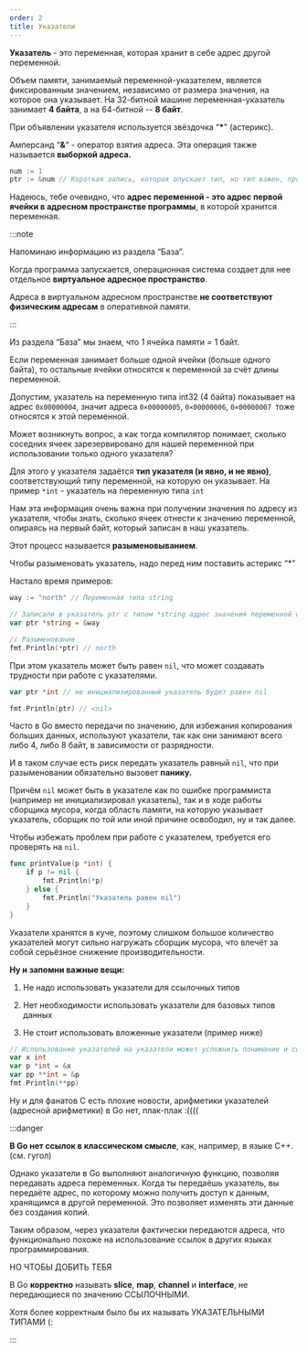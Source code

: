 ```yaml
---
order: 2
title: Указатели
---
```


**Указатель** - это переменная, которая хранит в себе адрес другой переменной.

Объем памяти, занимаемый переменной-указателем, является фиксированным значением, независимо от размера значения, на которое она указывает. На 32-битной машине переменная-указатель занимает **4 байта**, а на 64-битной -- **8 байт**.

При объявлении указателя используется звёздочка “**\***” (астерикс).

Амперсанд “**&**“ - оператор взятия адреса. Эта операция также называется **выборкой адреса.**

```Go
num := 1
ptr := &num // Короткая запись, которая опускает тип, но тип важен, про него ниже
```

Надеюсь, тебе очевидно, что **адрес переменной - это адрес первой ячейки в адресном пространстве программы**, в которой хранится переменная.

:::note 

Напоминаю информацию из раздела “База”.

Когда программа запускается, операционная система создает для нее отдельное **виртуальное адресное пространство**.

Адреса в виртуальном адресном пространстве **не соответствуют физическим адресам** в оперативной памяти.

:::

Из раздела “База” мы знаем, что 1 ячейка памяти = 1 байт.

Если переменная занимает больше одной ячейки (больше одного байта), то остальные ячейки относятся к переменной за счёт длины переменной.

Допустим, указатель на переменную типа int32 (4 байта) показывает на адрес `0x00000004`, значит адреса `0×00000005`, `0×00000006`, `0×00000007 `тоже относятся к этой переменной.

Может возникнуть вопрос, а как тогда компилятор понимает, сколько соседних ячеек зарезервировано для нашей переменной при использовании только одного указателя?

Для этого у указателя задаётся **тип указателя (и явно, и не явно)**, соответствующий типу переменной, на которую он указывает. На пример `*int` - указатель на переменную типа `int`

Нам эта информация очень важна при получении значения по адресу из указателя, чтобы знать, сколько ячеек отнести к значению переменной, опираясь на первый байт, который записан в наш указатель.

Этот процесс называется **разыменовыванием**.

Чтобы разыменовать указатель, надо перед ним поставить астерикс “\*”

Настало время примеров:

```Go
way := "north" // Переменная типа string

// Записали в указатель ptr с типом *string адрес значения переменной way
var ptr *string = &way 

// Разыменование
fmt.Println(*ptr) // north
```

При этом указатель может быть равен `nil`, что может создавать трудности при работе с указателями.

```Go
var ptr *int // не инициализированный указатель будет равен nil

fmt.Println(ptr) // <nil>
```

Часто в Go вместо передачи по значению, для избежания копирования больших данных, используют указатели, так как они занимают всего либо 4, либо 8 байт, в зависимости от разрядности.

И в таком случае есть риск передать указатель равный `nil`, что при разыменовании обязательно вызовет **панику.**

Причём `nil` может быть в указателе как по ошибке программиста (например не инициализировал указатель), так и в ходе работы сборщика мусора, когда область памяти, на которую указывает указатель, сборщик по той или иной причине освободил, ну и так далее.

Чтобы избежать проблем при работе с указателем, требуется его проверять на `nil`.

```Go
func printValue(p *int) {
    if p != nil {
        fmt.Println(*p)
    } else {
        fmt.Println("Указатель равен nil")
    }
}
```

Указатели хранятся в куче, поэтому слишком большое количество указателей могут сильно нагружать сборщик мусора, что влечёт за собой серьёзное снижение производительности.

**Ну и запомни важные вещи:**

1. Не надо использовать указатели для ссылочных типов

2. Нет необходимости использовать указатели для базовых типов данных

3. Не стоит использовать вложенные указатели (пример ниже)

```Go
// Использование указателей на указатели может усложнить понимание и сопровождение кода!
var x int
var p *int = &x
var pp **int = &p
fmt.Println(**pp)
```

Ну и для фанатов C есть плохие новости, арифметики указателей (адресной арифметики) в Go нет, плак-плак :((((

:::danger 

**В Go нет ссылок в классическом смысле**, как, например, в языке C++. (см. гугол)

Однако указатели в Go выполняют аналогичную функцию, позволяя передавать адреса переменных. Когда ты передаёшь указатель, вы передаёте адрес, по которому можно получить доступ к данным, хранящимся в другой переменной. Это позволяет изменять эти данные без создания копий.

Таким образом, через указатели фактически передаются адреса, что функционально похоже на использование ссылок в других языках программирования.

НО ЧТОБЫ ДОБИТЬ ТЕБЯ

В Go **корректно** называть **slice**, **map**, **channel** и **interface**, не передающиеся по значению ССЫЛОЧНЫМИ.

Хотя более корректным было бы их называть УКАЗАТЕЛЬНЫМИ ТИПАМИ (:

:::